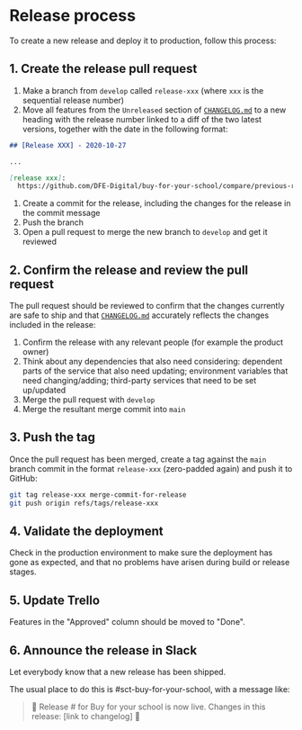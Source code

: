 # Release process

To create a new release and deploy it to production, follow this process:

## 1. Create the release pull request

1. Make a branch from `develop` called `release-xxx` (where `xxx` is the sequential release number)
1. Move all features from the `Unreleased` section of [`CHANGELOG.md`](../CHANGELOG.md) to a new heading with the release number linked to a diff of the two latest versions, together with the date in the following format:

  ```markdown
  ## [Release XXX] - 2020-10-27

  ...

  [release xxx]:
    https://github.com/DFE-Digital/buy-for-your-school/compare/previous-release...release-xxx
  ```

1. Create a commit for the release, including the changes for the release in the commit message
1. Push the branch
1. Open a pull request to merge the new branch to `develop` and get it reviewed

## 2. Confirm the release and review the pull request

The pull request should be reviewed to confirm that the changes currently are safe to ship and that [`CHANGELOG.md`](../CHANGELOG.md) accurately reflects the changes included in the release:

1. Confirm the release with any relevant people (for example the product owner)
1. Think about any dependencies that also need considering: dependent parts of the service that also need updating; environment variables that need changing/adding; third-party services that need to be set up/updated
1. Merge the pull request with `develop`
1. Merge the resultant merge commit into `main`

## 3. Push the tag

Once the pull request has been merged, create a tag against the `main` branch commit in the format `release-xxx` (zero-padded again) and push it to GitHub:

```sh
git tag release-xxx merge-commit-for-release
git push origin refs/tags/release-xxx
```

## 4. Validate the deployment

Check in the production environment to make sure the deployment has gone as expected, and that no problems have arisen during build or release stages.

## 5. Update Trello

Features in the "Approved" column should be moved to "Done".

## 6. Announce the release in Slack

Let everybody know that a new release has been shipped.

The usual place to do this is #sct-buy-for-your-school, with a message like:

> 🚢 Release # for Buy for your school is now live. Changes in this release: [link to changelog] 🚀
